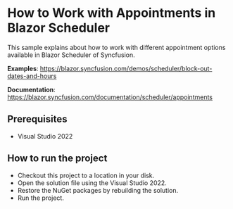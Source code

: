 # How to Work with Appointments in Blazor Scheduler    

This sample explains about how to work with different appointment options available in Blazor Scheduler of Syncfusion.
 
**Examples**: https://blazor.syncfusion.com/demos/scheduler/block-out-dates-and-hours 

**Documentation**: https://blazor.syncfusion.com/documentation/scheduler/appointments

## Prerequisites

* Visual Studio 2022

## How to run the project

* Checkout this project to a location in your disk.
* Open the solution file using the Visual Studio 2022.
* Restore the NuGet packages by rebuilding the solution.
* Run the project.